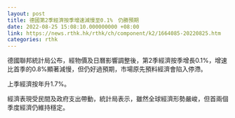 ```yaml
---
layout: post
title: 德國第2季經濟按季增速減慢至0.1%　仍勝預期
date: 2022-08-25 15:08:10.000000000 +08:00
link: https://news.rthk.hk/rthk/ch/component/k2/1664085-20220825.htm
categories: rthk
---
```


德國聯邦統計局公布，經物價及日曆影響調整後，第2季經濟按季增長0.1%，增速比首季的0.8%顯著減慢，但仍好過預期，市場原先預料經濟會陷入停滯。

上季經濟按年升1.7%。

經濟表現受民間及政府支出帶動，統計局表示，雖然全球經濟形勢嚴峻，但首兩個季度經濟仍維持穩定。

